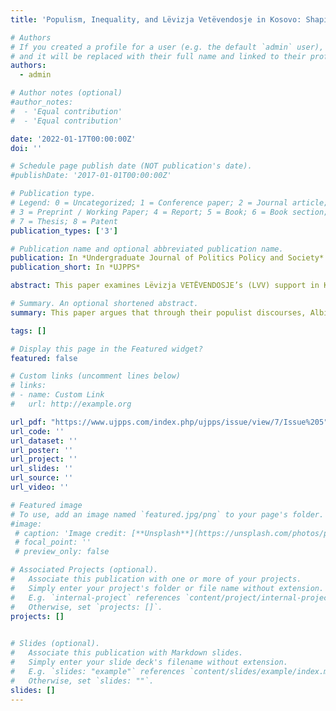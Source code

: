 ```yaml
---
title: 'Populism, Inequality, and Lëvizja Vetëvendosje in Kosovo: Shaping Society Through Populist Discourses'

# Authors
# If you created a profile for a user (e.g. the default `admin` user), write the username (folder name) here
# and it will be replaced with their full name and linked to their profile.
authors:
  - admin

# Author notes (optional)
#author_notes:
#  - 'Equal contribution'
#  - 'Equal contribution'

date: '2022-01-17T00:00:00Z'
doi: ''

# Schedule page publish date (NOT publication's date).
#publishDate: '2017-01-01T00:00:00Z'

# Publication type.
# Legend: 0 = Uncategorized; 1 = Conference paper; 2 = Journal article;
# 3 = Preprint / Working Paper; 4 = Report; 5 = Book; 6 = Book section;
# 7 = Thesis; 8 = Patent
publication_types: ['3']

# Publication name and optional abbreviated publication name.
publication: In *Undergraduate Journal of Politics Policy and Society*
publication_short: In *UJPPS*

abstract: This paper examines Lëvizja VETËVENDOSJE’s (LVV) support in Kosovo using a populist lens. Traditionally, scholars argue that support for LVV’s populist rhetoric is due to ethnic nationalist factors. An additional explanation for the LVV’s success is the inclusion of inequality in Kosovo in LVV’s populist discourses and their division of society. Once the LVV included Kosovo’s inequalities in their populist discourses they were able to achieve electoral success. The LVV and their leader Albin Kurti divide Kosovo’s society into three groups through their discourse. These groups include the pure Albanian Kosovars, the corrupt international and local Albanian elite, and the corrupt Serbian government. The corrupt international elite force the local elite to support a dialogue with Serbia, drawing the elite’s attention away from inequality in Kosovo. Through their populist discourses, Albin Kurti and the LVV attempts to reshape political rhetoric in Kosovo to focus on issues of inequality and corruption.

# Summary. An optional shortened abstract.
summary: This paper argues that through their populist discourses, Albin Kurti and the LVV attempts to reshape political rhetoric in Kosovo to focus on issues of inequality and corruption.

tags: []

# Display this page in the Featured widget?
featured: false

# Custom links (uncomment lines below)
# links:
# - name: Custom Link
#   url: http://example.org

url_pdf: "https://www.ujpps.com/index.php/ujpps/issue/view/7/Issue%205"
url_code: ''
url_dataset: ''
url_poster: ''
url_project: ''
url_slides: ''
url_source: ''
url_video: ''

# Featured image
# To use, add an image named `featured.jpg/png` to your page's folder.
#image:
 # caption: 'Image credit: [**Unsplash**](https://unsplash.com/photos/pLCdAaMFLTE)'
 # focal_point: ''
 # preview_only: false

# Associated Projects (optional).
#   Associate this publication with one or more of your projects.
#   Simply enter your project's folder or file name without extension.
#   E.g. `internal-project` references `content/project/internal-project/index.md`.
#   Otherwise, set `projects: []`.
projects: []
  

# Slides (optional).
#   Associate this publication with Markdown slides.
#   Simply enter your slide deck's filename without extension.
#   E.g. `slides: "example"` references `content/slides/example/index.md`.
#   Otherwise, set `slides: ""`.
slides: []
---
```



